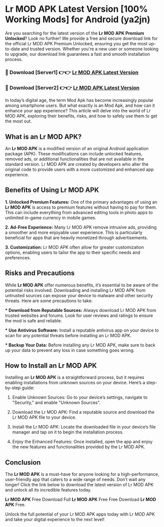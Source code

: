 # Lr MOD APK Latest Version [100% Working Mods] for Android (ya2jn)

Are you searching for the latest version of the <strong>Lr MOD APK Premium Unlocked</strong>? Look no further! We provide a free and secure download link for the official Lr MOD APK Premium Unlocked, ensuring you get the most up-to-date and trusted version. Whether you're a new user or someone looking to upgrade, our download link guarantees a fast and smooth installation process.


<h3>🔴 Download [Server1] 👉👉 <a href="https://getmodsapk.pages.dev?q=Lr+MOD+APK&ref=4R3">Lr MOD APK Latest Version</a></h3>

<h3>🔴 Download [Server2] 👉👉 <a href="https://getmodsapk.pages.dev?q=Lr+MOD+APK&ref=4R3">Lr MOD APK Latest Version</a></h3>


In today’s digital age, the term Mod Apk has become increasingly popular among smartphone users. But what exactly is an Mod Apk, and how can it enhance your app experience? This article will delve into the world of Lr MOD APK, exploring their benefits, risks, and how to safely use them to get the most out.


<h2>What is an Lr MOD APK?</h2>

An <strong>Lr MOD APK</strong> is a modified version of an original Android application package (APK). These modifications can include unlocked features, removed ads, or additional functionalities that are not available in the standard version. Lr MOD APK are created by developers who alter the original code to provide users with a more customized and enhanced app experience.


<h2>Benefits of Using Lr MOD APK</h2>

<strong> 1. Unlocked Premium Features:</strong> One of the primary advantages of using an <strong>Lr MOD APK</strong> is access to premium features without having to pay for them. This can include everything from advanced editing tools in photo apps to unlimited in-game currency in mobile games.

<strong> 2. Ad-Free Experience:</strong> Many Lr MOD APK remove intrusive ads, providing a smoother and more enjoyable user experience. This is particularly beneficial for apps that are heavily monetized through advertisements.

<strong> 3. Customization:</strong> Lr MOD APK often allow for greater customization options, enabling users to tailor the app to their specific needs and preferences.


<h2>Risks and Precautions</h2>

While <strong>Lr MOD APK</strong> offer numerous benefits, it’s essential to be aware of the potential risks involved. Downloading and installing Lr MOD APK from untrusted sources can expose your device to malware and other security threats. Here are some precautions to take:

<strong> * Download from Reputable Sources:</strong> Always download Lr MOD APK from trusted websites and forums. Look for user reviews and ratings to ensure the mod is safe and reliable.

<strong> * Use Antivirus Software:</strong> Install a reputable antivirus app on your device to scan for any potential threats before installing an Lr MOD APK.

<strong> * Backup Your Data:</strong> Before installing any Lr MOD APK, make sure to back up your data to prevent any loss in case something goes wrong.


<h2>How to Install an Lr MOD APK</h2>

Installing an <strong>Lr MOD APK</strong> is a straightforward process, but it requires enabling installations from unknown sources on your device. Here’s a step-by-step guide:

 1. Enable Unknown Sources: Go to your device’s settings, navigate to "Security," and enable "Unknown Sources".

 2. Download the Lr MOD APK: Find a reputable source and download the Lr MOD APK file to your device.

 3. Install the Lr MOD APK: Locate the downloaded file in your device’s file manager and tap on it to begin the installation process.

 4. Enjoy the Enhanced Features: Once installed, open the app and enjoy the new features and functionalities provided by the Lr MOD APK.


<h2><strong>Conclusion</strong></h2>

The <strong>Lr MOD APK</strong> is a must-have for anyone looking for a high-performance, user-friendly app that caters to a wide range of needs. Don’t wait any longer! Click the link below to download the latest version of Lr MOD APK and unlock all its incredible features today.

<strong>Lr MOD APK</strong> Free Download Full <strong>Lr MOD APK</strong> Free Free Download <strong>Lr MOD APK</strong> Free.

Unlock the full potential of your Lr MOD APK apps today with Lr MOD APK and take your digital experience to the next level!